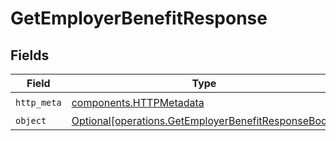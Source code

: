# GetEmployerBenefitResponse


## Fields

| Field                                                                                                            | Type                                                                                                             | Required                                                                                                         | Description                                                                                                      |
| ---------------------------------------------------------------------------------------------------------------- | ---------------------------------------------------------------------------------------------------------------- | ---------------------------------------------------------------------------------------------------------------- | ---------------------------------------------------------------------------------------------------------------- |
| `http_meta`                                                                                                      | [components.HTTPMetadata](../../models/components/httpmetadata.md)                                               | :heavy_check_mark:                                                                                               | N/A                                                                                                              |
| `object`                                                                                                         | [Optional[operations.GetEmployerBenefitResponseBody]](../../models/operations/getemployerbenefitresponsebody.md) | :heavy_minus_sign:                                                                                               | N/A                                                                                                              |